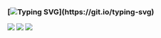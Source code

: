 ### [![Typing SVG](https://readme-typing-svg.herokuapp.com?font=Fira+Code&duration=3000&pause=1000&color=15C828&width=435&lines=Hi%2C+i'm+a+C%2FC%2B%2B+developer...)](https://git.io/typing-svg)
![](http://github-profile-summary-cards.vercel.app/api/cards/most-commit-language?username=droysky&theme=dark)
![](http://github-profile-summary-cards.vercel.app/api/cards/stats?username=droysky&theme=dark)
![](https://leetcard.jacoblin.cool/droysky?width=500&height=200,&theme=dark)

